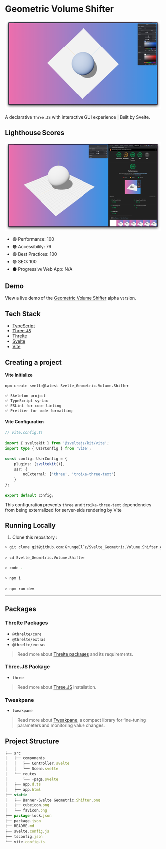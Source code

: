 # Geometric Volume Shifter

![Geometric Volume Shifter](static/Banner-Svelte_Geometric.Shifter.png)

A declarative `Three.JS` with interactive GUI experience | Built by Svelte.

## Lighthouse Scores

![Lighthouse Scores](static/Banner-Svelte_Geometric.Shifter_Lighthouse.png)

- 🟢 Performance: 100
- 🟠 Accessibility: 76
- 🟢 Best Practices: 100
- 🟢 SEO: 100
- ⚫️ Progressive Web App: N/A

## Demo

View a live demo of the [Geometric Volume Shifter](https:/svelte-geometric-volume-shifter.vercel.app) alpha version.

## Tech Stack

- [TypeScript](https://www.typescriptlang.org/)
- [Three.JS](https://threejs.org/)
- [Threlte](https://threlte.xyz/)
- [Svelte](https://kit.svelte.dev/)
- [Vite](https://vitejs.dev/guide/)

## Creating a project

#### [Vite](https://kit.svelte.dev/docs/creating-a-project) Initialize

```
npm create svelte@latest Svelte_Geometric.Volume.Shifter

✅ Skeleton project
✅ TypeScript syntax
✅ ESLint for code linting
✅ Prettier for code formatting
```

#### Vite Configuration

```ts
// vite.config.ts

import { sveltekit } from '@sveltejs/kit/vite';
import type { UserConfig } from 'vite';

const config: UserConfig = {
	plugins: [sveltekit()],
	ssr: {
		noExternal: ['three', 'troika-three-text']
	}
};

export default config;
```

This configuration prevents `three` and `troika-three-text` dependencies from being externalized for server-side rendering by Vite

## Running Locally

1. Clone this repository :

```bash
> git clone git@github.com:GrungeElFz/Svelte_Geometric.Volume.Shifter.git

> cd Svelte_Geometric.Volume.Shifter

> code .

> npm i

> npm run dev
```

---

## Packages

### Threlte Packages

- `@threlte/core`
- `@threlte/extras`
- `@threlte/extras`

> Read more about [Threlte packages](https://threlte.xyz/getting-started#installation) and its requirements.

### Three.JS Package

- `three`

> Read more about [Three.JS](https://threejs.org/docs/manual/en/introduction/Installation.html) installation.

### Tweakpane

- `tweakpane`

> Read more about [Tweakpane](https://cocopon.github.io/tweakpane/getting-started/), a compact library for fine-tuning parameters and monitoring value changes.

## Project Structure

```ts
├── src
│   ├── components
│   │   ├── Controller.svelte
│   │   └── Scene.svelte
│   └── routes
│       └── +page.svelte
│   ├── app.d.ts
│   ├── app.html
├── static
│   ├── Banner-Svelte_Geometric.Shifter.png
│   ├── cubeicon.png
│   └── favicon.png
├── package-lock.json
├── package.json
├── README.md
├── svelte.config.js
├── tsconfig.json
└── vite.config.ts
```

